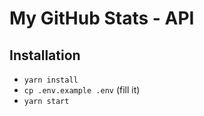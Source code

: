 # My GitHub Stats - API

## Installation

* `yarn install`
* `cp .env.example .env` (fill it)
* `yarn start`
